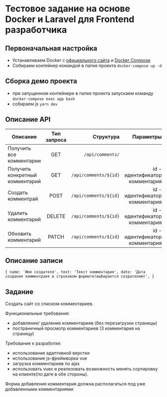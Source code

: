 # Тестовое задание на основе Docker и Laravel для Frontend разработчика

## Первоначальная настройка

-   Устанавливаем Docker c [официального сайта](https://www.docker.com/products/docker-desktop) и [Docker Compose](https://docs.docker.com/compose/install/)
-   Собираем контейнер командой в папке проекта `docker-compose up -d`

## Сборка демо проекта

-   при запущенном контейнере в папке проекта запускаем команду `docker-compose exec app bash`
-   собираем js `yarn dev`

## Описание API

| Описание                        | Тип запроса |             Структура |                      Параметры |
| ------------------------------- | :---------: | --------------------: | -----------------------------: |
| Получить все комментарии        |     GET     |      `/api/comments/` |                                |
| Получить конкретный комментарий |     GET     | `/api/comments/${id}` | id - идентификатор комментария |
| Создать комментрай              |    POST     | `/api/comments/${id}` | id - идентификатор комментария |
| Удалить комментарий             |   DELETE    | `/api/comments/${id}` | id - идентификатор комментария |
| Обновить комментарий            |    PATCH    | `/api/comments/${id}` | id - идентификатор комментария |

## Описание записи

`{ name: 'Имя создателя', text: 'Текст комментария', date: 'Дата создания комментраия в строковом формате(выбирается создателем)', }`

## Задание

Создать сайт со списком комментариев.

Функциональные требования:

-   добавление/ удаление комментариев (без перезагрузки страницы)
-   постраничный просмотр комментариев (3 комментария на страницу)

Требование к разработке:

-   использование адаптивной верстки
-   использование js-фреймворка vue
-   загрузка комментариев по ajax
-   использовать vuex и реализовать возможность менять сортировку на клиенте(по дате в обе стороны).

Форма добавления комментария должна располагаться под уже добавленными комментариями.
